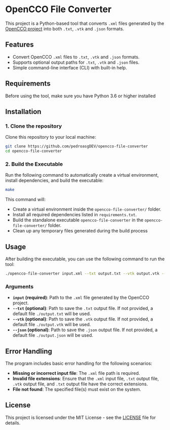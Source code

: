 # OpenCCO File Converter

This project is a Python-based tool that converts `.xml` files generated by the [OpenCCO project](https://github.com/OpenCCO-team/OpenCCO) into both `.txt`, `.vtk` and `.json` formats.

## Features

- Convert OpenCCO `.xml` files to `.txt`, `.vtk` and `.json` formats.
- Supports optional output paths for `.txt`, `.vtk` and `.json` files.
- Simple command-line interface (CLI) with built-in help.

## Requirements

Before using the tool, make sure you have Python 3.6 or higher installed

## Installation

### 1. Clone the repository

Clone this repository to your local machine:

```bash
git clone https://github.com/pedroasgDEV/opencco-file-converter
cd opencco-file-converter
```

### 2. Build the Executable

Run the following command to automatically create a virtual environment, install dependencies, and build the executable:

```bash
make
```

This command will:

- Create a virtual environment inside the `opencco-file-converter/` folder.
- Install all required dependencies listed in `requirements.txt`.
- Build the standalone executable `opencco-file-converter` in the `opencco-file-converter/` folder.
- Clean up any temporary files generated during the build process

## Usage

After building the executable, you can use the following command to run the tool:

```bash
./opencco-file-converter input.xml --txt output.txt --vtk output.vtk --json output.json
```

### Arguments

- **`input` (required)**: Path to the `.xml` file generated by the OpenCCO project.
- **`--txt` (optional)**: Path to save the `.txt` output file. If not provided, a default file `./output.txt` will be used.
- **`--vtk` (optional)**: Path to save the `.vtk` output file. If not provided, a default file `./output.vtk` will be used.
- **`--json` (optional)**: Path to save the `.json` output file. If not provided, a default file `./output.json` will be used.

## Error Handling

The program includes basic error handling for the following scenarios:

- **Missing or incorrect input file**: The `.xml` file path is required.
- **Invalid file extensions**: Ensure that the `.xml` input file, `.txt` output file, `.vtk` output file, and `.txt` output file have the correct extensions.
- **File not found**: The specified file(s) must exist on the system.

## License

This project is licensed under the MIT License - see the [LICENSE](LICENSE) file for details.